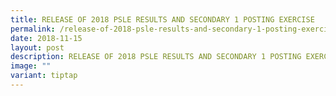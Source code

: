 ```yaml
---
title: RELEASE OF 2018 PSLE RESULTS AND SECONDARY 1 POSTING EXERCISE
permalink: /release-of-2018-psle-results-and-secondary-1-posting-exercise/
date: 2018-11-15
layout: post
description: RELEASE OF 2018 PSLE RESULTS AND SECONDARY 1 POSTING EXERCISE
image: ""
variant: tiptap
---
```

